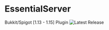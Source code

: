 # EssentialServer
Bukkit/Spigot [1.13 - 1.15] Plugin
![Latest Release](https://github.com/CoachLuck/EssentialServer/workflows/Java%20CI%20with%20Maven/badge.svg?branch=master&event=push)
